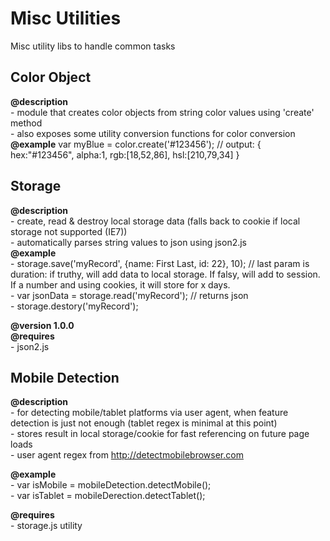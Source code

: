 Misc Utilities
==============

Misc utility libs to handle common tasks


Color Object
------------

 **@description**  
	- module that creates color objects from string color values using 'create' method  
	- also exposes some utility conversion functions for color conversion  
 **@example** var myBlue = color.create('#123456'); // output: { hex:"#123456", alpha:1, rgb:[18,52,86], hsl:[210,79,34] }  


Storage
-------

**@description**  
	- create, read & destroy local storage data (falls back to cookie if local storage not supported (IE7))  
	- automatically parses string values to json using json2.js  
**@example**  
	- storage.save('myRecord', {name: First Last, id: 22}, 10); // last param is duration: if truthy, will add data to local storage. If falsy, will add to session. If a number and using cookies, it will store for x days.  
	- var jsonData = storage.read('myRecord'); // returns json  
	- storage.destory('myRecord');  

**@version 1.0.0**  
**@requires**  
	- json2.js  


Mobile Detection
----------------

**@description**  
	- for detecting mobile/tablet platforms via user agent, when feature detection is just not enough (tablet regex is minimal at this point)  
	- stores result in local storage/cookie for fast referencing on future page loads  
	- user agent regex from http://detectmobilebrowser.com  
 
**@example**  
	- var isMobile = mobileDetection.detectMobile();  
	- var isTablet = mobileDerection.detectTablet();  

**@requires**  
	- storage.js utility  
